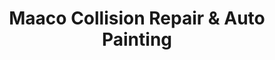 ---
title: "Maaco Collision Repair & Auto Painting"
url: /airdrie/maaco-collision-repair-and-auto-painting/
shop: car repair
---